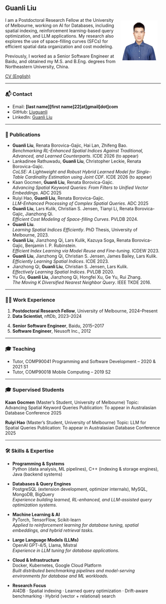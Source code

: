 ## Guanli Liu

<div align="left">
<img src="./image/head.png" style="width: 120px; height: 128px; float: right; margin: 10px">
<p>
I am a Postdoctoral Research Fellow at the University of Melbourne, working on AI for Databases, including spatial indexing, reinforcement learning-based query optimization, and LLM applications. My research also explores the use of space-filling curves (SFCs) for efficient spatial data organization and cost modeling.
</p>

<p>
Previously, I worked as a Senior Software Engineer at Baidu, and obtained my M.S. and B.Eng. degrees from Northeastern University, China.
</p>
</div>

[CV (English)](./cv/resume.pdf) 
<!-- | [CV (中文)](./cv/resume-zh_CN.pdf) -->

---

### 📬 Contact

<!-- - Email: **[first name] [dot] liu1 [at] unimelb [dot] edu [dot] au**   -->
- Email: **[last name][first name]22[at]gmail[dot]com**
- GitHub: [Liuguanli](https://github.com/Liuguanli)  
- LinkedIn: [Guanli Liu](https://www.linkedin.com/in/guanli-liu-11353058/)

---

### 📄 Publications

- **Guanli Liu**, Renata Borovica-Gajic, Hai Lan, Zhifeng Bao.  
   *Benchmarking RL-Enhanced Spatial Indices Against Traditional, Advanced, and Learned Counterparts*. ICDE 2026 (to appear)
- Lankadinee Rathuwadu, **Guanli Liu**, Christopher Leckie, Renata Borovica-Gajic.     
   *CoLSE: A Lightweight and Robust Hybrid Learned Model for Single-Table Cardinality Estimation using Joint CDF*. ICDE 2026 (to appear)
- Kaan Gocmen, **Guanli Liu**, Renata Borovica-Gajic.   
*Advancing Spatial Keyword Queries: From Filters
to Unified Vector Embeddings*. ADC 2025
- Ruiyi Hao, **Guanli Liu**, Renata Borovica-Gajic.   
*LLM-Enhanced Processing of Complex Spatial
Queries*. ADC 2025
- **Guanli Liu**, Lars Kulik, Christian S. Jensen, Tianyi Li, Renata Borovica-Gajic, Jianzhong Qi.  
   *Efficient Cost Modeling of Space-filling Curves*. PVLDB 2024.  
- **Guanli Liu**.  
   *Learning Spatial Indices Efficiently*. PhD Thesis, University of Melbourne, 2023.  
- **Guanli Liu**, Jianzhong Qi, Lars Kulik, Kazuya Soga, Renata Borovica-Gajic, Benjamin I. P. Rubinstein.  
   *Efficient Index Learning via Model Reuse and Fine-tuning*. ICDEW 2023.  
- **Guanli Liu**, Jianzhong Qi, Christian S. Jensen, James Bailey, Lars Kulik.  
   *Efficiently Learning Spatial Indices*. ICDE 2023.  
- Jianzhong Qi, **Guanli Liu**, Christian S. Jensen, Lars Kulik.  
   *Effectively Learning Spatial Indices*. PVLDB 2020.  
- Yu Gu, **Guanli Liu**, Jianzhong Qi, Hongfei Xu, Ge Yu, Rui Zhang.  
   *The Moving K Diversified Nearest Neighbor Query*. IEEE TKDE 2016.

---

### 👨‍💻 Work Experience

1. **Postdoctoral Research Fellow**, University of Melbourne, 2024–Present  
2. **Data Scientist**, nftDb, 2023–2024  
<!-- 3. **Research Assistant**, University of Melbourne, 2022–2023   -->
4. **Senior Software Engineer**, Baidu, 2015–2017  
5. **Software Engineer**, Neusoft Inc., 2012  

---

### 🎓 Teaching

- Tutor, COMP90041 Programming and Software Development – 2020 & 2021 S1  
- Tutor, COMP90018 Mobile Computing – 2019 S2  

---

### 🎓 Supervised Students

**Kaan Gocmen** (Master’s Student, University of Melbourne)
Topic: Advancing Spatial Keyword Queries
Publication: To appear in Australasian Database Conference 2025

**Ruiyi Hao** (Master’s Student, University of Melbourne)
Topic: LLM for Spatial Queries
Publication: To appear in Australasian Database Conference 2025


---

### 🛠 Skills & Expertise

- **Programming & Systems**  
  Python (data analysis, ML pipelines), C++ (indexing & storage engines), Java (backend systems)  

- **Databases & Query Engines**  
  PostgreSQL (extension development, optimizer internals), MySQL, MongoDB, BigQuery  
  *Experience building learned, RL-enhanced, and LLM-assisted query optimization systems.*

- **Machine Learning & AI**  
  PyTorch, TensorFlow, Scikit-learn  
  *Applied to reinforcement learning for database tuning, spatial embeddings, and hybrid retrieval tasks.*

- **Large Language Models (LLMs)**  
  OpenAI GPT-4/5, Llama, Mistral  
  *Experience in LLM tuning for database applications.*

- **Cloud & Infrastructure**  
  Docker, Kubernetes, Google Cloud Platform  
  *Built distributed benchmarking pipelines and model-serving environments for database and ML workloads.*

- **Research Focus**  
  AI4DB · Spatial indexing · Learned query optimization · Drift-aware benchmarking · Hybrid (vector + relational) search